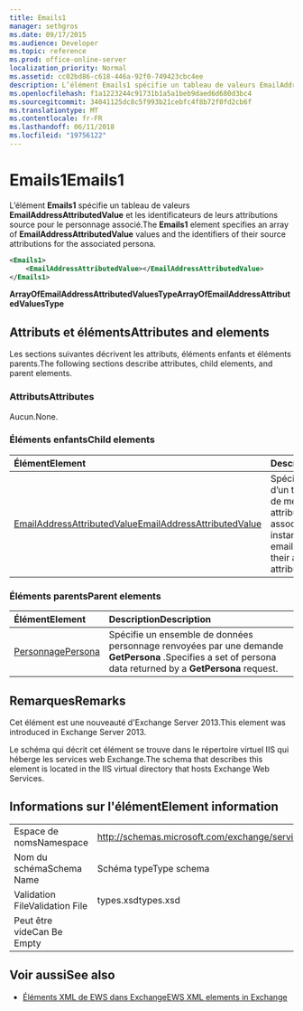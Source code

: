```yaml
---
title: Emails1
manager: sethgros
ms.date: 09/17/2015
ms.audience: Developer
ms.topic: reference
ms.prod: office-online-server
localization_priority: Normal
ms.assetid: cc02bd86-c618-446a-92f0-749423cbc4ee
description: L’élément Emails1 spécifie un tableau de valeurs EmailAddressAttributedValue et les identificateurs de leurs attributions source pour le personnage associé.
ms.openlocfilehash: f1a1223244c91731b1a5a1beb9daed6d680d3bc4
ms.sourcegitcommit: 34041125dc8c5f993b21cebfc4f8b72f0fd2cb6f
ms.translationtype: MT
ms.contentlocale: fr-FR
ms.lasthandoff: 06/11/2018
ms.locfileid: "19756122"
---
```

# <a name="emails1"></a><span data-ttu-id="8f894-103">Emails1</span><span class="sxs-lookup"><span data-stu-id="8f894-103">Emails1</span></span>

<span data-ttu-id="8f894-104">L’élément **Emails1** spécifie un tableau de valeurs **EmailAddressAttributedValue** et les identificateurs de leurs attributions source pour le personnage associé.</span><span class="sxs-lookup"><span data-stu-id="8f894-104">The **Emails1** element specifies an array of **EmailAddressAttributedValue** values and the identifiers of their source attributions for the associated persona.</span></span> 
  
```XML
<Emails1>
    <EmailAddressAttributedValue></EmailAddressAttributedValue>
</Emails1>
```

 <span data-ttu-id="8f894-105">**ArrayOfEmailAddressAttributedValuesType**</span><span class="sxs-lookup"><span data-stu-id="8f894-105">**ArrayOfEmailAddressAttributedValuesType**</span></span>
## <a name="attributes-and-elements"></a><span data-ttu-id="8f894-106">Attributs et éléments</span><span class="sxs-lookup"><span data-stu-id="8f894-106">Attributes and elements</span></span>

<span data-ttu-id="8f894-107">Les sections suivantes décrivent les attributs, éléments enfants et éléments parents.</span><span class="sxs-lookup"><span data-stu-id="8f894-107">The following sections describe attributes, child elements, and parent elements.</span></span>
  
### <a name="attributes"></a><span data-ttu-id="8f894-108">Attributs</span><span class="sxs-lookup"><span data-stu-id="8f894-108">Attributes</span></span>

<span data-ttu-id="8f894-109">Aucun.</span><span class="sxs-lookup"><span data-stu-id="8f894-109">None.</span></span>
  
### <a name="child-elements"></a><span data-ttu-id="8f894-110">Éléments enfants</span><span class="sxs-lookup"><span data-stu-id="8f894-110">Child elements</span></span>

|<span data-ttu-id="8f894-111">**Élément**</span><span class="sxs-lookup"><span data-stu-id="8f894-111">**Element**</span></span>|<span data-ttu-id="8f894-112">**Description**</span><span class="sxs-lookup"><span data-stu-id="8f894-112">**Description**</span></span>|
|:-----|:-----|
|[<span data-ttu-id="8f894-113">EmailAddressAttributedValue</span><span class="sxs-lookup"><span data-stu-id="8f894-113">EmailAddressAttributedValue</span></span>](emailaddressattributedvalue.md) <br/> |<span data-ttu-id="8f894-114">Spécifie une instance d’un tableau d’adresses de messagerie et leurs attributions associées.</span><span class="sxs-lookup"><span data-stu-id="8f894-114">Specifies an instance of an array of email addresses and their associated attributions.</span></span>  <br/> |
   
### <a name="parent-elements"></a><span data-ttu-id="8f894-115">Éléments parents</span><span class="sxs-lookup"><span data-stu-id="8f894-115">Parent elements</span></span>

|<span data-ttu-id="8f894-116">**Élément**</span><span class="sxs-lookup"><span data-stu-id="8f894-116">**Element**</span></span>|<span data-ttu-id="8f894-117">**Description**</span><span class="sxs-lookup"><span data-stu-id="8f894-117">**Description**</span></span>|
|:-----|:-----|
|[<span data-ttu-id="8f894-118">Personnage</span><span class="sxs-lookup"><span data-stu-id="8f894-118">Persona</span></span>](persona.md) <br/> |<span data-ttu-id="8f894-119">Spécifie un ensemble de données personnage renvoyées par une demande **GetPersona** .</span><span class="sxs-lookup"><span data-stu-id="8f894-119">Specifies a set of persona data returned by a **GetPersona** request.</span></span>  <br/> |
   
## <a name="remarks"></a><span data-ttu-id="8f894-120">Remarques</span><span class="sxs-lookup"><span data-stu-id="8f894-120">Remarks</span></span>

<span data-ttu-id="8f894-121">Cet élément est une nouveauté d'Exchange Server 2013.</span><span class="sxs-lookup"><span data-stu-id="8f894-121">This element was introduced in Exchange Server 2013.</span></span>
  
<span data-ttu-id="8f894-122">Le schéma qui décrit cet élément se trouve dans le répertoire virtuel IIS qui héberge les services web Exchange.</span><span class="sxs-lookup"><span data-stu-id="8f894-122">The schema that describes this element is located in the IIS virtual directory that hosts Exchange Web Services.</span></span>
  
## <a name="element-information"></a><span data-ttu-id="8f894-123">Informations sur l'élément</span><span class="sxs-lookup"><span data-stu-id="8f894-123">Element information</span></span>

|||
|:-----|:-----|
|<span data-ttu-id="8f894-124">Espace de noms</span><span class="sxs-lookup"><span data-stu-id="8f894-124">Namespace</span></span>  <br/> |http://schemas.microsoft.com/exchange/services/2006/types  <br/> |
|<span data-ttu-id="8f894-125">Nom du schéma</span><span class="sxs-lookup"><span data-stu-id="8f894-125">Schema Name</span></span>  <br/> |<span data-ttu-id="8f894-126">Schéma type</span><span class="sxs-lookup"><span data-stu-id="8f894-126">Type schema</span></span>  <br/> |
|<span data-ttu-id="8f894-127">Validation File</span><span class="sxs-lookup"><span data-stu-id="8f894-127">Validation File</span></span>  <br/> |<span data-ttu-id="8f894-128">types.xsd</span><span class="sxs-lookup"><span data-stu-id="8f894-128">types.xsd</span></span>  <br/> |
|<span data-ttu-id="8f894-129">Peut être vide</span><span class="sxs-lookup"><span data-stu-id="8f894-129">Can Be Empty</span></span>  <br/> ||
   
## <a name="see-also"></a><span data-ttu-id="8f894-130">Voir aussi</span><span class="sxs-lookup"><span data-stu-id="8f894-130">See also</span></span>



- [<span data-ttu-id="8f894-131">Éléments XML de EWS dans Exchange</span><span class="sxs-lookup"><span data-stu-id="8f894-131">EWS XML elements in Exchange</span></span>](ews-xml-elements-in-exchange.md)

